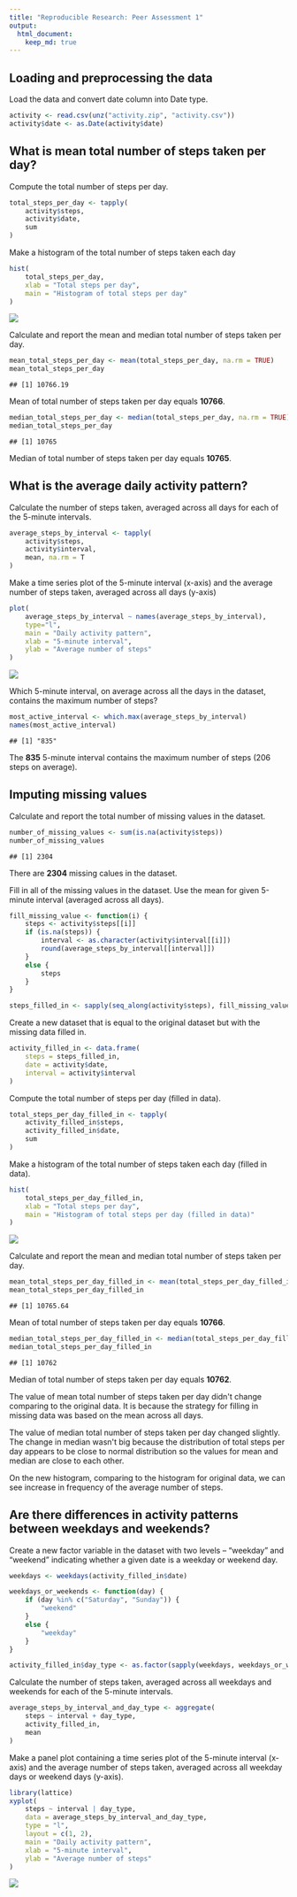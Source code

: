 ```yaml
---
title: "Reproducible Research: Peer Assessment 1"
output: 
  html_document:
    keep_md: true
---
```


## Loading and preprocessing the data

Load the data and convert date column into Date type.


```r
activity <- read.csv(unz("activity.zip", "activity.csv"))
activity$date <- as.Date(activity$date)
```

## What is mean total number of steps taken per day?

Compute the total number of steps per day.


```r
total_steps_per_day <- tapply(
    activity$steps,
    activity$date,
    sum
)
```

Make a histogram of the total number of steps taken each day


```r
hist(
    total_steps_per_day,
    xlab = "Total steps per day",
    main = "Histogram of total steps per day"
)
```

![](figure/histogram1-1.png)<!-- -->

Calculate and report the mean and median total number of steps taken per day.


```r
mean_total_steps_per_day <- mean(total_steps_per_day, na.rm = TRUE)
mean_total_steps_per_day
```

```
## [1] 10766.19
```

Mean of total number of steps taken per day equals
**10766**.


```r
median_total_steps_per_day <- median(total_steps_per_day, na.rm = TRUE)
median_total_steps_per_day
```

```
## [1] 10765
```

Median of total number of steps taken per day equals
**10765**.

## What is the average daily activity pattern?

Calculate the number of steps taken, averaged across all days for each of the
5-minute intervals.


```r
average_steps_by_interval <- tapply(
    activity$steps,
    activity$interval,
    mean, na.rm = T
)
```

Make a time series plot of the 5-minute interval (x-axis) and the average
number of steps taken, averaged across all days (y-axis)


```r
plot(
    average_steps_by_interval ~ names(average_steps_by_interval),
    type="l",
    main = "Daily activity pattern",
    xlab = "5-minute interval",
    ylab = "Average number of steps"
)
```

![](figure/activity-pattern1-1.png)<!-- -->

Which 5-minute interval, on average across all the days in the dataset,
contains the maximum number of steps?


```r
most_active_interval <- which.max(average_steps_by_interval)
names(most_active_interval)
```

```
## [1] "835"
```

The **835** 5-minute interval contains the maximum
number of steps
(206
steps on average).

## Imputing missing values

Calculate and report the total number of missing values in the dataset.


```r
number_of_missing_values <- sum(is.na(activity$steps))
number_of_missing_values
```

```
## [1] 2304
```

There are **2304** missing calues in the dataset.

Fill in all of the missing values in the dataset. Use the mean for given
5-minute interval (averaged across all days).


```r
fill_missing_value <- function(i) {
    steps <- activity$steps[[i]]
    if (is.na(steps)) {
        interval <- as.character(activity$interval[[i]])
        round(average_steps_by_interval[[interval]])
    }
    else {
        steps
    }
}

steps_filled_in <- sapply(seq_along(activity$steps), fill_missing_value)
```

Create a new dataset that is equal to the original dataset but with the missing
data filled in.


```r
activity_filled_in <- data.frame(
    steps = steps_filled_in,
    date = activity$date,
    interval = activity$interval
)
```

Compute the total number of steps per day (filled in data).


```r
total_steps_per_day_filled_in <- tapply(
    activity_filled_in$steps,
    activity_filled_in$date,
    sum
)
```

Make a histogram of the total number of steps taken each day (filled in data).


```r
hist(
    total_steps_per_day_filled_in,
    xlab = "Total steps per day",
    main = "Histogram of total steps per day (filled in data)"
)
```

![](figure/histogram2-1.png)<!-- -->

Calculate and report the mean and median total number of steps taken per day.


```r
mean_total_steps_per_day_filled_in <- mean(total_steps_per_day_filled_in)
mean_total_steps_per_day_filled_in
```

```
## [1] 10765.64
```

Mean of total number of steps taken per day equals
**10766**.


```r
median_total_steps_per_day_filled_in <- median(total_steps_per_day_filled_in)
median_total_steps_per_day_filled_in
```

```
## [1] 10762
```

Median of total number of steps taken per day equals
**10762**.


The value of mean total number of steps taken per day didn't change
comparing to the original data. It is because the strategy for filling in
missing data was based on the mean across all days.

The value of median total number of steps taken per day changed slightly.
The change in median wasn't big because the distribution of total steps per day
appears to be close to normal distribution so the values for mean and median
are close to each other.

On the new histogram, comparing to the histogram for original data, we can see
increase in frequency of the average number of steps.


## Are there differences in activity patterns between weekdays and weekends?

Create a new factor variable in the dataset with two levels – “weekday” and
“weekend” indicating whether a given date is a weekday or weekend day.


```r
weekdays <- weekdays(activity_filled_in$date)

weekdays_or_weekends <- function(day) {
    if (day %in% c("Saturday", "Sunday")) {
        "weekend"
    }
    else {
        "weekday"
    }
}

activity_filled_in$day_type <- as.factor(sapply(weekdays, weekdays_or_weekends))
```

Calculate the number of steps taken, averaged across all weekdays and weekends
for each of the 5-minute intervals.


```r
average_steps_by_interval_and_day_type <- aggregate(
    steps ~ interval + day_type,
    activity_filled_in,
    mean
)
```

Make a panel plot containing a time series plot of the 5-minute interval
(x-axis) and the average number of steps taken, averaged across all weekday
days or weekend days (y-axis).


```r
library(lattice)
xyplot(
    steps ~ interval | day_type,
    data = average_steps_by_interval_and_day_type,
    type = "l",
    layout = c(1, 2),
    main = "Daily activity pattern",
    xlab = "5-minute interval",
    ylab = "Average number of steps"
)
```

![](figure/activity-pattern2-1.png)<!-- -->
